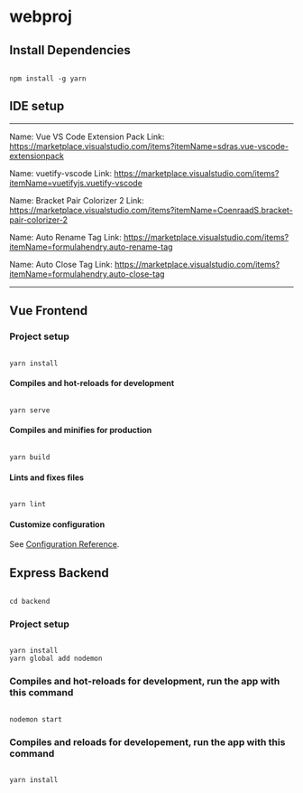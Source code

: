 # webproj

## Install Dependencies

```

npm install -g yarn

```

## IDE setup

---

Name: Vue VS Code Extension Pack
Link: https://marketplace.visualstudio.com/items?itemName=sdras.vue-vscode-extensionpack

Name: vuetify-vscode
Link: https://marketplace.visualstudio.com/items?itemName=vuetifyjs.vuetify-vscode

Name: Bracket Pair Colorizer 2
Link: https://marketplace.visualstudio.com/items?itemName=CoenraadS.bracket-pair-colorizer-2

Name: Auto Rename Tag
Link: https://marketplace.visualstudio.com/items?itemName=formulahendry.auto-rename-tag

Name: Auto Close Tag
Link: https://marketplace.visualstudio.com/items?itemName=formulahendry.auto-close-tag

---

## Vue Frontend

### Project setup

```

yarn install

```

#### Compiles and hot-reloads for development

```

yarn serve

```

#### Compiles and minifies for production

```

yarn build

```

#### Lints and fixes files

```

yarn lint

```

#### Customize configuration

See [Configuration Reference](https://cli.vuejs.org/config/).

## Express Backend

```

cd backend

```

### Project setup

```

yarn install
yarn global add nodemon

```

### Compiles and hot-reloads for development, run the app with this command

```

nodemon start

```

### Compiles and reloads for developement, run the app with this command

```

yarn install

```
